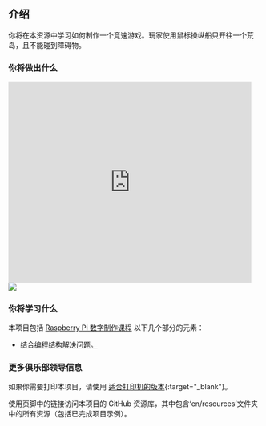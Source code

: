 ## 介绍

你将在本资源中学习如何制作一个竞速游戏。玩家使用鼠标操纵船只开往一个荒岛，且不能碰到障碍物。

### 你将做出什么

<div class="scratch-preview">
  <iframe allowtransparency="true" width="485" height="402" src="https://scratch.mit.edu/projects/embed/63957956/?autostart=false" frameborder="0"></iframe>
  <img src="images/boat-final.png">
</div>

### 你将学习什么

本项目包括 [Raspberry Pi 数字制作课程](http://rpf.io/curriculum) 以下几个部分的元素：

+ [结合编程结构解决问题。](https://www.raspberrypi.org/curriculum/programming/builder)

### 更多俱乐部领导信息

如果你需要打印本项目，请使用 [适合打印机的版本](https://projects.raspberrypi.org/en/projects/boat-race/print){:target="_blank"}。

使用页脚中的链接访问本项目的 GitHub 资源库，其中包含‘en/resources’文件夹中的所有资源（包括已完成项目示例）。



